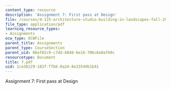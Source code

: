```yaml
---
content_type: resource
description: 'Assignment 7: First pass at Design'
file: /courses/4-125-architecture-studio-building-in-landscapes-fall-2002/1ce36229183fffb60a248e33549b1b41_7.pdf
file_type: application/pdf
learning_resource_types:
- Assignments
ocw_type: OCWFile
parent_title: Assignments
parent_type: CourseSection
parent_uid: 06ef02c9-c7dd-6848-6e16-706c6e8af69c
resourcetype: Document
title: 7.pdf
uid: 1ce36229-183f-ffb6-0a24-8e33549b1b41
---
```

Assignment 7: First pass at Design

